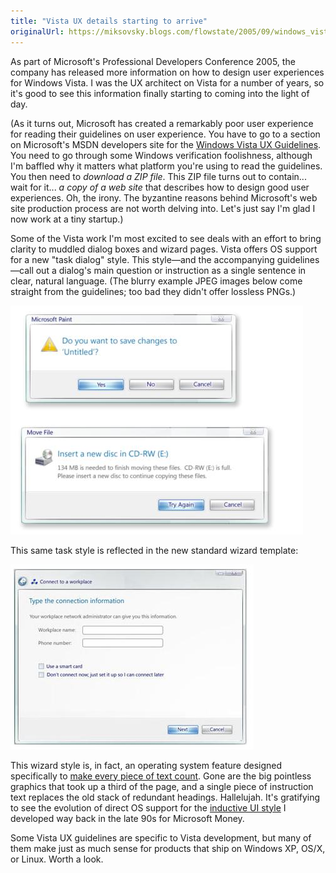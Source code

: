 ```yaml
---
title: "Vista UX details starting to arrive"
originalUrl: https://miksovsky.blogs.com/flowstate/2005/09/windows_vista_u.html
---
```


<p>
  As part of Microsoft's Professional Developers Conference 2005, the company
  has released more information on how to design user experiences for Windows
  Vista. I was the UX architect on Vista for a number of years, so it's good to
  see this information finally starting to coming into the light of day.
</p>
<p>
  (As it turns out, Microsoft has created a remarkably poor user experience for
  reading their guidelines on user experience. You have to go to a section on
  Microsoft's MSDN developers site for the
  <a href="http://msdn.microsoft.com/windowsvista/uxguide/"
    >Windows Vista UX Guidelines</a
  >. You need to go through some Windows verification foolishness, although I'm
  baffled why it matters what platform you're using to read the guidelines. You
  then need to <em>download a ZIP file</em>. This ZIP file turns out to
  contain... wait for it... <em>a copy of a web site</em> that describes how to
  design good user experiences. Oh, the irony. The byzantine reasons behind
  Microsoft's web site production process are not worth delving into. Let's just
  say I'm glad I now work at a tiny startup.)
</p>
<p>
  Some of the Vista work I'm most excited to see deals with an effort to bring
  clarity to muddled dialog boxes and wizard pages. Vista offers OS support for
  a new &quot;task dialog&quot; style. This style—and the accompanying
  guidelines—call out a dialog's main question or instruction as a single
  sentence in clear, natural language. (The blurry example JPEG images below
  come straight from the guidelines; too bad they didn't offer lossless PNGs.)
</p>
<p>
  <img src="/images/flowstate/aero_dialog.jpg" alt="Aero_dialog" />
</p>
<p>This same task style is reflected in the new standard wizard template:</p>
<p>
  <img alt="Aero_wizard" src="/images/flowstate/aero_wizard.jpg" />
</p>
<p>
  This wizard style is, in fact, an operating system feature designed
  specifically to
  <a href="/posts/2005/08-01-make-every-piece-of-text-count.html"
    >make every piece of text count</a
  >. Gone are the big pointless graphics that took up a third of the page, and a
  single piece of instruction text replaces the old stack of redundant headings.
  Hallelujah. It's gratifying to see the evolution of direct OS support for the
  <a href="http://msdn.microsoft.com/library/en-us/dnwui/html/iuiguidelines.asp"
    >inductive UI style</a
  >
  I developed way back in the late 90s for Microsoft Money.
</p>
<p>
  Some Vista UX guidelines are specific to Vista development, but many of them
  make just as much sense for products that ship on Windows XP, OS/X, or Linux.
  Worth a look.
</p>
